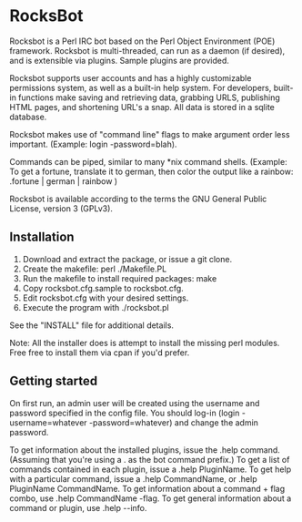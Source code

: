 RocksBot
========

Rocksbot is a Perl IRC bot based on the Perl Object Environment (POE) framework.  Rocksbot is multi-threaded, can run as a daemon (if desired), and is extensible via plugins.  Sample plugins are provided.

Rocksbot supports user accounts and has a highly customizable permissions system, as well as a built-in help system. For developers, built-in functions make saving and retrieving data, grabbing URLS, publishing HTML pages, and shortening URL's a snap.  All data is stored in a sqlite database.

Rocksbot makes use of "command line" flags to make argument order less important.  (Example:  login -password=blah).

Commands can be piped, similar to many *nix command shells.  (Example: To get a fortune, translate it to german, then color the output like a rainbow:  .fortune | german | rainbow )

Rocksbot is available according to the terms the GNU General Public License, version 3 (GPLv3).

Installation
------------

1.  Download and extract the package, or issue a git clone.
2.  Create the makefile:  perl ./Makefile.PL
3.  Run the makefile to install required packages: make
4.  Copy rocksbot.cfg.sample to rocksbot.cfg. 
5.  Edit rocksbot.cfg with your desired settings.
6.  Execute the program with ./rocksbot.pl

See the "INSTALL" file for additional details.

Note: All the installer does is attempt to install the missing perl modules. Free free to install them via cpan if you'd prefer.

Getting started
---------------
On first run, an admin user will be created using the username and password specified in the config file.  You should log-in (login -username=whatever -password=whatever) and change the admin password.

To get information about the installed plugins, issue the .help command.  (Assuming that you're using a . as the bot command prefix.)  To get a list of commands contained in each plugin, issue a .help PluginName.  To get help with a particular command, issue a .help CommandName, or .help PluginName CommandName.  To get information about a command + flag combo, use .help CommandName -flag.  To get general information about a command or plugin, use .help --info.

